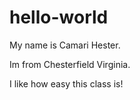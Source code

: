 # hello-world

My name is Camari Hester.

Im from Chesterfield Virginia. 

I like how easy this class is!
